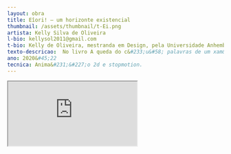 ```yaml
---
layout: obra
title: Eîori! – um horizonte existencial
thumbnail: /assets/thumbnail/t-Ei.png
artista: Kelly Silva de Oliveira
l-bio: kellysol2011@gmail.com
t-bio: Kelly de Oliveira, mestranda em Design, pela Universidade Anhembi Morumbi&#47;SP e bacharel em Artes Visuais pela ECA&#45;USP &#40;2022&#41;. Por meio de pesquisa teórica e produ&#231;&#227;o audiovisual, busca aproximar&#45;se das cosmovis&#245;es dos povos originários e das suas po&#233;ticas sobre a exist&#234;ncia
texto-descricao:  No livro A queda do c&#233;u&#58; palavras de um xam&#227; yanomami, Davi Kopenawa afirma que o pensamento dos brancos &#233; confuso e obscuro, por conta dos ru&#237;dos das cidades e que “Eles dormem sem sonhos, como machados largados no ch&#227;o de uma casa” &#40;KOPENAWA e ALBERT, 2015, p. 76&#41;. Os xam&#227;s, ao contrário, s&#227;o levados para o ‘tempo do sonho’, onde aprendem ‘coisas de verdade’. É na perspectiva desse ‘tempo do sonho’ que se encontra Eîori! – um horizonte existencial, uma anima&#231;&#227;o que parte do relato de um dos sonhos que o xam&#227; yanomami, ainda crian&#231;a, costumava ter, quando os xapiri se aproximavam dele e carregavam a sua imagem para as alturas do c&#233;u. Partindo da&#237;, o relato se abre a um horizonte existencial para despertar a liberdade inventiva que rompe com a lógica que nos &#233; habitual. Eîori! &#40;em tupi antigo, Vem!&#41; carrega um paradoxo&#58; utiliza um recurso cuja narrativa &#233; intrinsecamente marcada pela sucess&#227;o de eventos em um tempo linear &#45; fruto do pensamento euroc&#234;ntrico &#45; para tratar da cosmovis&#227;o ind&#237;gena&#58; c&#237;clica, n&#227;o restrita ao tempo e ao espa&#231;o. Essa contradi&#231;&#227;o talvez seja uma forma de realizar o que o conjunto deste trabalho se prop&#245;e, isto &#233;, criar conex&#245;es, estabelecer alian&#231;as afetivas entre diferentes perspectivas de mundo.
ano: 2020&#45;22
tecnica: Anima&#231;&#227;o 2d e stopmotion.
---
```


<div class="embed-responsive embed-responsive-16by9">
    <iframe class="embed-responsive-item" src="http://medialab.unb.br/images/videos/Eiori_um_horizonte_existencial.mp4"></iframe>
</div>
